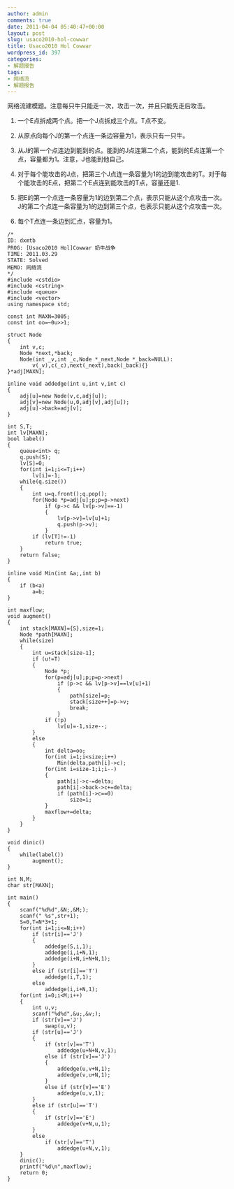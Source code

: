 ```yaml
---
author: admin
comments: true
date: 2011-04-04 05:40:47+00:00
layout: post
slug: usaco2010-hol-cowwar
title: Usaco2010 Hol Cowwar
wordpress_id: 397
categories:
- 解题报告
tags:
- 网络流
- 解题报告
---
```


网络流建模题。注意每只牛只能走一次，攻击一次，并且只能先走后攻击。



	
  1. 一个E点拆成两个点。把一个J点拆成三个点。T点不变。

	
  2. 从原点向每个J的第一个点连一条边容量为1，表示只有一只牛。

	
  3. 从J的第一个点连边到能到的点。能到的J点连第二个点，能到的E点连第一个点，容量都为1。注意，J也能到他自己。

	
  4. 对于每个能攻击的J点，把第三个J点连一条容量为1的边到能攻击的T。对于每个能攻击的E点，把第二个E点连到能攻击的T点，容量还是1.

	
  5. 把E的第一个点连一条容量为1的边到第二个点，表示只能从这个点攻击一次。J的第二个点连一条容量为1的边到第三个点，也表示只能从这个点攻击一次。

	
  6. 每个T点连一条边到汇点，容量为1。



    
    
    /*
    ID: dxmtb
    PROG: [Usaco2010 Hol]Cowwar 奶牛战争
    TIME: 2011.03.29
    STATE: Solved
    MEMO: 网络流
    */
    #include <cstdio>
    #include <cstring>
    #include <queue>
    #include <vector>
    using namespace std;
    
    const int MAXN=3005;
    const int oo=~0u>>1;
    
    struct Node
    {
    	int v,c;
    	Node *next,*back;
    	Node(int _v,int _c,Node *_next,Node *_back=NULL):
    		v(_v),c(_c),next(_next),back(_back){}
    }*adj[MAXN];
    
    inline void addedge(int u,int v,int c)
    {
    	adj[u]=new Node(v,c,adj[u]);
    	adj[v]=new Node(u,0,adj[v],adj[u]);
    	adj[u]->back=adj[v];
    }
    
    int S,T;
    int lv[MAXN];
    bool label()
    {
    	queue<int> q;
    	q.push(S);
    	lv[S]=0;
    	for(int i=1;i<=T;i++)
    		lv[i]=-1;
    	while(q.size())
    	{
    		int u=q.front();q.pop();
    		for(Node *p=adj[u];p;p=p->next)
    			if (p->c && lv[p->v]==-1)
    			{
    				lv[p->v]=lv[u]+1;
    				q.push(p->v);
    			}
    		if (lv[T]!=-1)
    			return true;
    	}
    	return false;
    }
    
    inline void Min(int &a;,int b)
    {
    	if (b<a)
    		a=b;
    }
    
    int maxflow;
    void augment()
    {
    	int stack[MAXN]={S},size=1;
    	Node *path[MAXN];
    	while(size)
    	{
    		int u=stack[size-1];
    		if (u!=T)
    		{
    			Node *p;
    			for(p=adj[u];p;p=p->next)
    				if (p->c && lv[p->v]==lv[u]+1)
    				{
    					path[size]=p;
    					stack[size++]=p->v;
    					break;
    				}
    			if (!p)
    				lv[u]=-1,size--;
    		}
    		else
    		{
    			int delta=oo;
    			for(int i=1;i<size;i++)
    				Min(delta,path[i]->c);
    			for(int i=size-1;i;i--)
    			{
    				path[i]->c-=delta;
    				path[i]->back->c+=delta;
    				if (path[i]->c==0)
    					size=i;
    			}
    			maxflow+=delta;
    		}
    	}
    }
    
    void dinic()
    {
    	while(label())
    		augment();
    }
    
    int N,M;
    char str[MAXN];
    
    int main()
    {
    	scanf("%d%d",&N;,&M;);
    	scanf(" %s",str+1);
    	S=0,T=N*3+1;
    	for(int i=1;i<=N;i++)
    		if (str[i]=='J')
    		{
    			addedge(S,i,1);
    			addedge(i,i+N,1);
    			addedge(i+N,i+N+N,1);
    		}
    		else if (str[i]=='T')
    			addedge(i,T,1);
    		else
    			addedge(i,i+N,1);
    	for(int i=0;i<M;i++)
    	{
    		int u,v;
    		scanf("%d%d",&u;,&v;);
    		if (str[v]=='J')
    			swap(u,v);
    		if (str[u]=='J')
    		{
    			if (str[v]=='T')
    				addedge(u+N+N,v,1);
    			else if (str[v]=='J')
    			{
    				addedge(u,v+N,1);
    				addedge(v,u+N,1);
    			}
    			else if (str[v]=='E')
    				addedge(u,v,1);
    		}
    		else if (str[u]=='T')
    		{
    			if (str[v]=='E')
    				addedge(v+N,u,1);
    		}
    		else 
    			if (str[v]=='T')
    				addedge(u+N,v,1);
    	}
    	dinic();
    	printf("%d\n",maxflow);
    	return 0;
    }
    
